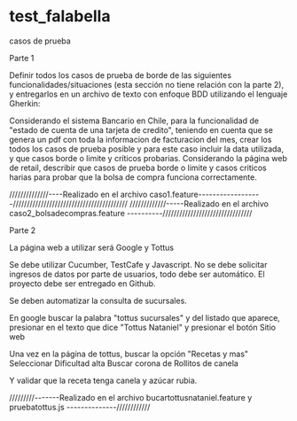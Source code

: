# test_falabella
casos de prueba

Parte 1

Definir todos los casos de prueba de borde de las siguientes funcionalidades/situaciones (esta sección no tiene relación con la parte 2), y entregarlos en un archivo de texto con enfoque BDD utilizando el lenguaje Gherkin:

Considerando el sistema Bancario en Chile, para la funcionalidad de "estado de cuenta de una tarjeta de credito", teniendo en cuenta que se genera un pdf con toda la informacion de facturacion del mes, crear los todos los casos de prueba posible y para este caso incluir la data utilizada, y que casos borde o limite y críticos probarias.
Considerando la página web de retail, describir que casos de prueba borde o limite y casos criticos harias para probar que la bolsa de compra funciona correctamente.

//////////////----Realizado en el archivo caso1.feature------------------/////////////////////////////////////////
/////////////-----Realizado en el archivo caso2_bolsadecompras.feature ----------////////////////////////////////

Parte 2

La página web a utilizar será Google y Tottus

Se debe utilizar Cucumber, TestCafe y Javascript. No se debe solicitar ingresos de datos por parte de usuarios, todo debe ser automático. El proyecto debe ser entregado en Github.

Se deben automatizar la consulta de sucursales.

En google buscar la palabra "tottus sucursales" y del listado que aparece, presionar en el texto que dice "Tottus Nataniel" y presionar el botón Sitio web

Una vez en la página de tottus, buscar la opción "Recetas y mas" 
Seleccionar Dificultad alta
Buscar corona de Rollitos de canela

Y validar que la receta tenga canela y azúcar rubia.

/////////-------Realizado en el archivo bucartottusnataniel.feature y pruebatottus.js --------------////////////
